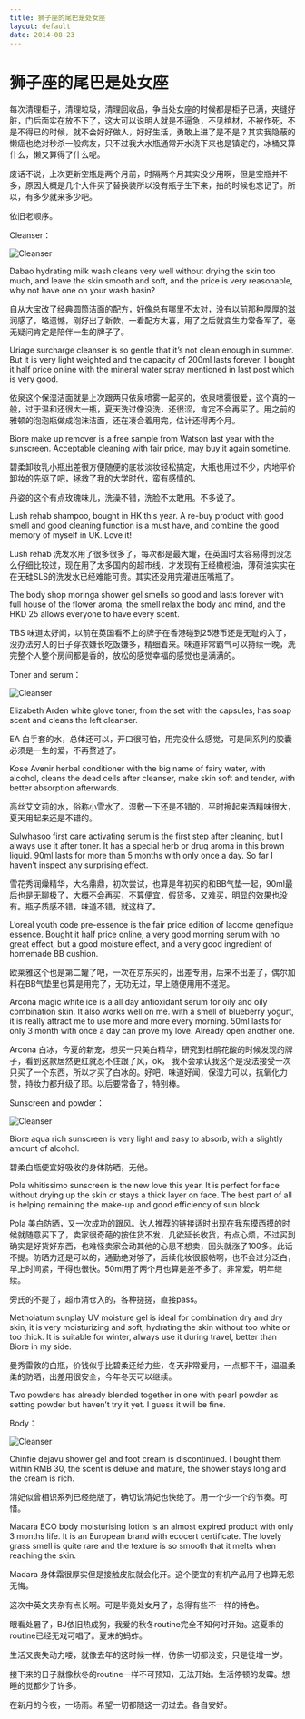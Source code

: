 ```yaml
---
title: 狮子座的尾巴是处女座
layout: default
date: 2014-08-23
---
```

# 狮子座的尾巴是处女座

每次清理柜子，清理垃圾，清理回收品，争当处女座的时候都是柜子已满，夹缝好脏，门后面实在放不下了，这大可以说明人就是不逼急，不见棺材，不被作死，不是不得已的时候，就不会好好做人，好好生活，勇敢上进了是不是？其实我隐蔽的懒癌也绝对秒杀一般病友，只不过我大水瓶通常开水浇下来也是镇定的，冰桶又算什么，懒又算得了什么呢。

废话不说，上次更新空瓶是两个月前，时隔两个月其实没少用啊，但是空瓶并不多，原因大概是几个大件买了替换装所以没有瓶子生下来，拍的时候也忘记了。所以，有多少就来多少吧。

依旧老顺序。

Cleanser：

![Cleanser](../image/virgin_1.JPG)

Dabao hydrating milk wash cleans very well without drying the skin too much, and leave the skin smooth and soft, and the price is very reasonable, why not have one on your wash basin?

自从大宝改了经典圆筒洁面的配方，好像总有哪里不太对，没有以前那种厚厚的滋润感了，略遗憾，刚好出了新款，一看配方大喜，用了之后就变生力常备军了。毫无疑问肯定是陪伴一生的牌子了。

Uriage surcharge cleanser is so gentle that it’s not clean enough in summer. But it is very light weighted and the capacity of 200ml lasts forever.  I bought it half price online with the mineral water spray mentioned in last post which is very good.

依泉这个保湿洁面就是上次跟两只依泉喷雾一起买的，依泉喷雾很爱，这个真的一般，过于温和还很大一瓶，夏天洗过像没洗，还很涩，肯定不会再买了。用之前的雅顿的泡泡瓶做成泡沫洁面，还在凑合着用完，估计还得两个月。

Biore make up remover is a free sample from Watson last year with the sunscreen. Acceptable cleaning with fair price, may buy it again sometime.

碧柔卸妆乳小瓶出差很方便随便的底妆淡妆轻松搞定，大瓶也用过不少，内地平价卸妆的先驱了吧，拯救了我的大学时代，蛮有感情的。

丹姿的这个有点玫瑰味儿，洗澡不错，洗脸不太敢用。不多说了。

Lush rehab shampoo, bought in HK this year. A re-buy product with good smell and good cleaning function is a must have, and combine the good memory of myself in UK. Love it!

Lush rehab 洗发水用了很多很多了，每次都是最大罐，在英国时太容易得到没怎么仔细比较过，现在用了太多国内的超市线，才发现有正经橄榄油，薄荷油实实在在无硅SLS的洗发水已经难能可贵。其实还没用完灌进压嘴瓶了。

The body shop moringa shower gel smells so good and lasts forever with full house of the flower aroma, the smell relax the body and mind, and the HKD 25 allows everyone to have every scent.

TBS 味道太好闻，以前在英国看不上的牌子在香港碰到25港币还是无耻的入了，没办法穷人的日子穿衣嫌长吃饭嫌多，精细着来。味道非常霸气可以持续一晚，洗完整个人整个房间都是香的，放松的感觉幸福的感觉也是满满的。

Toner and serum：

![Cleanser](../image/virgin_2.JPG)

Elizabeth Arden white glove toner, from the set with the capsules, has soap scent and cleans the left cleanser.

EA 白手套的水，总体还可以，开口很可怕，用完没什么感觉，可是同系列的胶囊必须是一生的爱，不再赘述了。

Kose Avenir herbal conditioner with the big name of  fairy water, with alcohol, cleans the dead cells after cleanser, make skin soft and  tender, with better absorption afterwards.

高丝艾文莉的水，俗称小雪水了。湿敷一下还是不错的，平时擦起来酒精味很大，夏天用起来还是不错的。

Sulwhasoo first care activating serum is the first step after cleaning, but I always use it after toner. It has a special herb or drug aroma in this brown liquid. 90ml lasts for more than 5 months with only once a day. So far I haven’t inspect any surprising effect.

雪花秀润燥精华，大名鼎鼎，初次尝试，也算是年初买的和BB气垫一起，90ml最后也是无聊极了，大概不会再买，不算便宜，假货多，又难买，明显的效果也没有。瓶子质感不错，味道不错，就这样了。

L’oreal youth code pre-essence is the fair price edition of lacome genefique essence. Bought it half price online, a very good morning serum with no great effect, but a good moisture effect, and a very good ingredient of homemade BB cushion.

欧莱雅这个也是第二罐了吧，一次在京东买的，出差专用，后来不出差了，偶尔加料在BB气垫里也算是用完了，无功无过，早上随便用用不搓泥。

Arcona magic white ice is a all day antioxidant serum for oily and oily combination skin. It also works well on me. with a smell of blueberry yogurt, it is really attract me to use more and more every morning. 50ml lasts for only 3 month with once a day can prove my love. Already open another one.

Arcona 白冰，今夏的新宠，想买一只美白精华，研究到杜鹃花酸的时候发现的牌子，看到这款居然更红就忍不住跟了风，ok， 我不会承认我这个是没法接受一次只买了一个东西，所以才买了白冰的。好吧，味道好闻，保湿力可以，抗氧化力赞，持妆力都升级了耶。以后要常备了，特别棒。

Sunscreen  and powder：

![Cleanser](../image/virgin_3.JPG)

Biore aqua rich sunscreen is very light and easy to absorb, with a slightly amount of alcohol.

碧柔白瓶便宜好吸收的身体防晒，无他。

Pola  whitissimo sunscreen is the new love this year. It is perfect for face without drying up the skin or stays a thick layer on face. The best part of all is helping remaining the make-up and good efficiency of sun block.

Pola 美白防晒，又一次成功的跟风。达人推荐的链接适时出现在我东摸西摸的时候就随意买下了，卖家很奇葩的按住货不发，几欲延长收货，有点心烦，不过买到确实是好货好东西，也难怪卖家会动其他的心思不想卖，回头就涨了100多。此话不提。防晒力还是可以的，通勤绝对够了，后续化妆很服帖啊，也不会过分泛白，早上时间紧，干得也很快。50ml用了两个月也算是差不多了。非常爱，明年继续。

旁氏的不提了，超市清仓入的，各种搓搓，直接pass。

Metholatum sunplay UV moisture gel is ideal for combination dry and dry skin, it is very moisturizing and soft, hydrating the skin without too white or too thick. It is suitable for winter, always use it during travel, better than Biore in my side.

曼秀雷敦的白瓶，价钱似乎比碧柔还给力些，冬天非常爱用，一点都不干，温温柔柔的防晒，出差用很安全，今年冬天可以继续。

Two powders has already blended together in one with pearl powder as setting powder but haven’t try it yet. I guess it will be fine.

Body：

![Cleanser](../image/virgin_4.JPG)

Chinfie dejavu shower gel and foot cream is discontinued. I bought them within RMB 30, the scent is deluxe and mature, the shower stays long and the cream is rich.

清妃似曾相识系列已经绝版了，确切说清妃也快绝了。用一个少一个的节奏。可惜。

Madara ECO body moisturising lotion is an almost expired product with only 3 months life. It is an European brand with ecocert certificate. The lovely grass smell is quite rare and the texture is so smooth that it melts when reaching the skin.

Madara 身体霜很厚实但是接触皮肤就会化开。这个便宜的有机产品用了也算无怨无悔。

这次中英文夹杂有点长啊。可是毕竟处女月了，总得有些不一样的特色。

眼看处暑了，BJ依旧热成狗，我爱的秋冬routine完全不知何时开始。这夏季的routine已经无戏可唱了。夏末的蚂蚱。

生活又丧失动力喽，就像去年的这时候一样，彷佛一切都没变，只是徒增一岁。

接下来的日子就像秋冬的routine一样不可预知，无法开始。生活停顿的发霉。想睡的觉都少了许多。

在新月的今夜，一场雨。希望一切都随这一切过去。各自安好。

